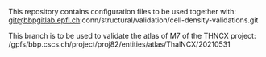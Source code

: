 This repository contains configuration files to be used together with:
git@bbpgitlab.epfl.ch:conn/structural/validation/cell-density-validations.git

This branch is to be used to validate the atlas of M7 of the THNCX project:
/gpfs/bbp.cscs.ch/project/proj82/entities/atlas/ThalNCX/20210531

